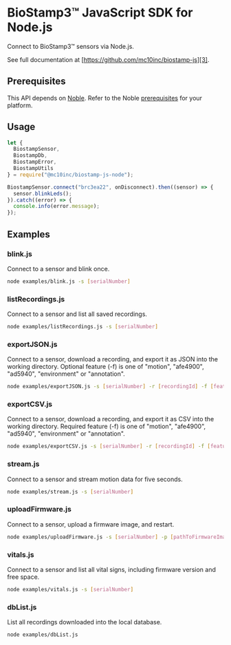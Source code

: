 # BioStamp3™ JavaScript SDK for Node.js

Connect to BioStamp3™ sensors via Node.js.

See full documentation at [https://github.com/mc10inc/biostamp-js][3].

## Prerequisites

This API depends on [Noble][1]. Refer to the Noble [prerequisites][2] for your platform.

## Usage

``` javascript
let {
  BiostampSensor,
  BiostampDb,
  BiostampError,
  BiostampUtils
} = require("@mc10inc/biostamp-js-node");

BiostampSensor.connect("brc3ea22", onDisconnect).then((sensor) => {
  sensor.blinkLeds();
}).catch((error) => {
  console.info(error.message);
});
```

## Examples

### blink.js

Connect to a sensor and blink once.

``` bash
node examples/blink.js -s [serialNumber]
```

### listRecordings.js

Connect to a sensor and list all saved recordings.

``` bash
node examples/listRecordings.js -s [serialNumber]
```

### exportJSON.js

Connect to a sensor, download a recording, and export it as JSON into the working directory. Optional feature (-f) is one of "motion", "afe4900", "ad5940", "environment" or "annotation".

``` bash
node examples/exportJSON.js -s [serialNumber] -r [recordingId] -f [feature]
```

### exportCSV.js

Connect to a sensor, download a recording, and export it as CSV into the working directory. Required feature (-f) is one of "motion", "afe4900", "ad5940", "environment" or "annotation".

``` bash
node examples/exportCSV.js -s [serialNumber] -r [recordingId] -f [feature]
```

### stream.js

Connect to a sensor and stream motion data for five seconds.

``` bash
node examples/stream.js -s [serialNumber]
```

### uploadFirmware.js

Connect to a sensor, upload a firmware image, and restart.

``` bash
node examples/uploadFirmware.js -s [serialNumber] -p [pathToFirmwareImage]
```

### vitals.js

Connect to a sensor and list all vital signs, including firmware version and free space.

``` bash
node examples/vitals.js -s [serialNumber]
```

### dbList.js

List all recordings downloaded into the local database.

```
node examples/dbList.js
```

[1]: https://github.com/abandonware/noble
[2]: https://github.com/abandonware/noble#prerequisites
[3]: https://github.com/mc10inc/biostamp-js